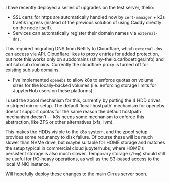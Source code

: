 


I have recently deployed a series of upgrades on the test server, thelio:

- SSL certs for https are automatically handled now by `cert-manager` + k3s traefik ingress (instead of the previous solution of using Caddy directly on the node itself).
- Services can automatically register their domain names via `external-dns`.  

This required migrating DNS from Netlify to Cloudflare, which `external-dns` can access via API.  Cloudflare likes to proxy entries for added protection, but note this works only on subdomains (shiny-thelio.carlboettiger.info) and not sub.sub domains.  Currently the cloudflare proxy is turned off for existing sub.sub domains.   

- I've implemented `openebs` to allow k8s to enforce quotas on volume sizes for the locally-backed volumes (i.e. enforcing storage limits for JupyterHub users on these platforms). 

I used the zpool mechanism for this, currently by putting the 4 HDD drives in striped mirror setup. The default 'local-hostpath' mechanism for openebs doesn't support quotas for the same reason the default hostpath mechanism doesn't -- k8s needs some mechanism to enforce this abstraction, like ZFS or other alternatives (xfs, lvm).  

This makes the HDDs visible to the k8s system, and the zpool setup provides some redunancy to disk failure.  Of course these will be much slower than NVMe drive, but maybe suitable for HOME storage and matches the setup typical in commercial cloud jupyterhubs, where HOME's persistent storage is also much slower.  Temporary storage (`/tmp`) should still be useful for I/O-heavy operations, as well as the S3-based access to the local MINIO instance.


Will hopefully deploy these changes to the main Cirrus server soon.  





